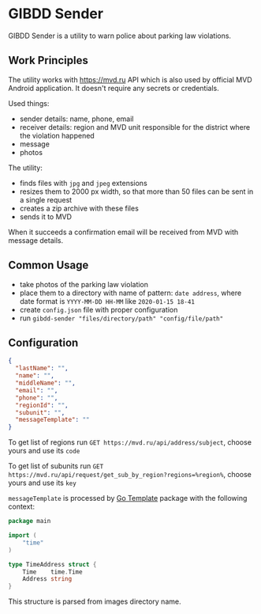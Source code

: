 # GIBDD Sender

GIBDD Sender is a utility to warn police about parking law violations.

## Work Principles

The utility works with https://mvd.ru API which is also used by official MVD Android application. It doesn't require any secrets or credentials.

Used things:

* sender details: name, phone, email
* receiver details: region and MVD unit responsible for the district where the violation happened
* message
* photos 

The utility:

* finds files with `jpg` and `jpeg` extensions
* resizes them to 2000 px width, so that more than 50 files can be sent in a single request
* creates a zip archive with these files
* sends it to MVD

When it succeeds a confirmation email will be received from MVD with message details.

## Common Usage

* take photos of the parking law violation
* place them to a directory with name of pattern: `date address`, where date format is `YYYY-MM-DD HH-MM` like `2020-01-15 18-41`
* create `config.json` file with proper configuration
* run `gibdd-sender "files/directory/path" "config/file/path"`    

## Configuration 

```json
{
  "lastName": "",
  "name": "",
  "middleName": "",
  "email": "",
  "phone": "",
  "regionId": "",
  "subunit": "",
  "messageTemplate": ""
}
```

To get list of regions run `GET https://mvd.ru/api/address/subject`, choose yours and use its `code`

To get list of subunits run `GET https://mvd.ru/api/request/get_sub_by_region?regions=%region%`, choose yours and use its `key` 

`messageTemplate` is processed by [Go Template](https://golang.org/pkg/text/template/) package with the following context:
```go
package main 

import (
	"time"
)

type TimeAddress struct {
	Time    time.Time
	Address string
}
``` 
This structure is parsed from images directory name.